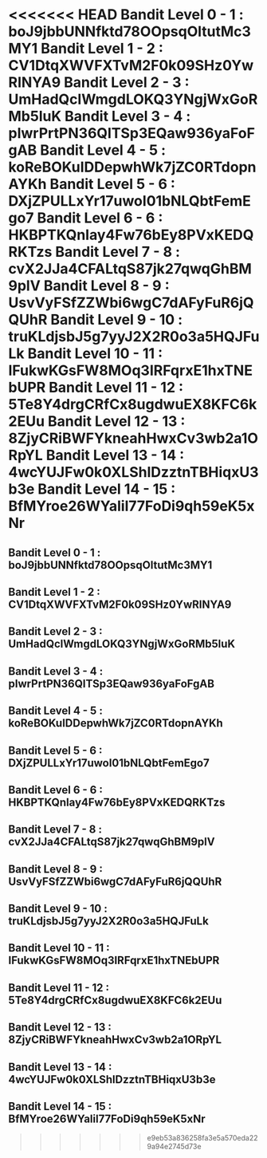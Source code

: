 <<<<<<< HEAD
Bandit Level 0 - 1 : boJ9jbbUNNfktd78OOpsqOltutMc3MY1
Bandit Level 1 - 2 : CV1DtqXWVFXTvM2F0k09SHz0YwRINYA9
Bandit Level 2 - 3 : UmHadQclWmgdLOKQ3YNgjWxGoRMb5luK
Bandit Level 3 - 4 : pIwrPrtPN36QITSp3EQaw936yaFoFgAB
Bandit Level 4 - 5 : koReBOKuIDDepwhWk7jZC0RTdopnAYKh
Bandit Level 5 - 6 : DXjZPULLxYr17uwoI01bNLQbtFemEgo7
Bandit Level 6 - 6  : HKBPTKQnIay4Fw76bEy8PVxKEDQRKTzs
Bandit Level 7 - 8 : cvX2JJa4CFALtqS87jk27qwqGhBM9plV
Bandit Level 8 - 9 : UsvVyFSfZZWbi6wgC7dAFyFuR6jQQUhR
Bandit Level 9 - 10 : truKLdjsbJ5g7yyJ2X2R0o3a5HQJFuLk
Bandit Level 10 - 11 : IFukwKGsFW8MOq3IRFqrxE1hxTNEbUPR
Bandit Level 11 - 12 : 5Te8Y4drgCRfCx8ugdwuEX8KFC6k2EUu
Bandit Level 12 - 13 : 8ZjyCRiBWFYkneahHwxCv3wb2a1ORpYL
Bandit Level 13 - 14 : 4wcYUJFw0k0XLShlDzztnTBHiqxU3b3e
Bandit Level 14 - 15 : BfMYroe26WYalil77FoDi9qh59eK5xNr
=======
## Bandit Level 0 - 1 : boJ9jbbUNNfktd78OOpsqOltutMc3MY1
## Bandit Level 1 - 2 : CV1DtqXWVFXTvM2F0k09SHz0YwRINYA9
## Bandit Level 2 - 3 : UmHadQclWmgdLOKQ3YNgjWxGoRMb5luK
## Bandit Level 3 - 4 : pIwrPrtPN36QITSp3EQaw936yaFoFgAB
## Bandit Level 4 - 5 : koReBOKuIDDepwhWk7jZC0RTdopnAYKh
## Bandit Level 5 - 6 : DXjZPULLxYr17uwoI01bNLQbtFemEgo7
## Bandit Level 6 - 6  : HKBPTKQnIay4Fw76bEy8PVxKEDQRKTzs
## Bandit Level 7 - 8 : cvX2JJa4CFALtqS87jk27qwqGhBM9plV
## Bandit Level 8 - 9 : UsvVyFSfZZWbi6wgC7dAFyFuR6jQQUhR
## Bandit Level 9 - 10 : truKLdjsbJ5g7yyJ2X2R0o3a5HQJFuLk
## Bandit Level 10 - 11 : IFukwKGsFW8MOq3IRFqrxE1hxTNEbUPR
## Bandit Level 11 - 12 : 5Te8Y4drgCRfCx8ugdwuEX8KFC6k2EUu
## Bandit Level 12 - 13 : 8ZjyCRiBWFYkneahHwxCv3wb2a1ORpYL
## Bandit Level 13 - 14 : 4wcYUJFw0k0XLShlDzztnTBHiqxU3b3e
## Bandit Level 14 - 15 : BfMYroe26WYalil77FoDi9qh59eK5xNr
>>>>>>> e9eb53a836258fa3e5a570eda229a94e2745d73e

